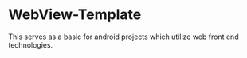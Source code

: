# WebView-Template
This serves as a basic for android projects which utilize web front end technologies.
